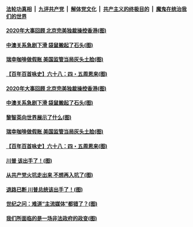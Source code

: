 

####  [法轮功真相](../../../../basic/blob/master/README.md?t=12200502) &nbsp;|&nbsp; [九评共产党](../../../../9ping.md/blob/master/README.md?t=12200502) &nbsp;|&nbsp; [解体党文化](../../../../jtdwh.md/blob/master/README.md?t=12200502)  &nbsp;|&nbsp; [共产主义的终极目的](../../../../gczydzjmd.md/blob/master/README.md?t=12200502) &nbsp;|&nbsp; [魔鬼在统治我们的世界](../../../../mgztzwmdsj.md/blob/master/README.md?t=12200502) 


#### [2020年大事回顾 北京完美独裁操控香港(图)](../pages/p4/956317.md?t=12200502) 

#### [中澳关系急剧下滑 袋鼠搬起了石头(图)](../pages/p4/956314.md?t=12200502) 

#### [瑞幸咖啡做假账 美国监管当局灰头土脸(图)](../pages/p4/956310.md?t=12200502) 


#### [【百年百首咏史】六十八：四・五周恩来(图)](../pages/p4/956258.md?t=12200502) 





#### [2020年大事回顾 北京完美独裁操控香港(图)](../pages/p4/956317.md?t=12200502) 

#### [中澳关系急剧下滑 袋鼠搬起了石头(图)](../pages/p4/956314.md?t=12200502) 

#### [黎智英向世界展示了什么(图)](../pages/p4/956312.md?t=12200502) 

#### [瑞幸咖啡做假账 美国监管当局灰头土脸(图)](../pages/p4/956310.md?t=12200502) 





#### [【百年百首咏史】六十八：四・五周恩来(图)](../pages/p4/956258.md?t=12200502) 



#### [川普 该出手了！(图)](../pages/p4/956204.md?t=12200502) 

#### [从共产党火坑走出来 不想再入坑了(图)](../pages/p4/956196.md?t=12200502) 

#### [退路已断 川普总统该出手了！(图)](../pages/p4/956202.md?t=12200502) 

#### [世纪之问：难道“主流媒体”都错了？(图)](../pages/p4/956183.md?t=12200502) 

#### [我们所面临的是一场非法政府的政变(图)](../pages/p4/956188.md?t=12200502) 

